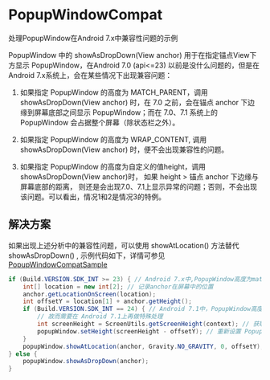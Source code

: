 # PopupWindowCompat
处理PopupWindow在Android 7.x中兼容性问题的示例

PopupWindow 中的 showAsDropDown(View anchor) 用于在指定锚点View下方显示 PopupWindow，在Android 7.0 (api<=23) 以前是没什么问题的，但是在Android 7.x系统上，会在某些情况下出现兼容问题：

1. 如果指定 PopupWindow 的高度为 MATCH_PARENT，调用 showAsDropDown(View anchor) 时，在 7.0 之前，会在锚点 anchor 下边缘到屏幕底部之间显示 PopupWindow；而在 7.0、7.1 系统上的 PopupWindow 会占据整个屏幕（除状态栏之外）。

2. 如果指定 PopupWindow 的高度为 WRAP_CONTENT, 调用 showAsDropDown(View anchor) 时，便不会出现兼容性的问题。

3. 如果指定 PopupWindow 的高度为自定义的值height，调用 showAsDropDown(View anchor)时， 如果 height > 锚点 anchor 下边缘与屏幕底部的距离， 则还是会出现7.0、7.1上显示异常的问题；否则，不会出现该问题。可以看出，情况1和2是情况3的特例。

## 解决方案
如果出现上述分析中的兼容性问题，可以使用 showAtLocation() 方法替代 showAsDropDown() , 示例代码如下，详情可参见 [PopupWindowCompatSample](https://github.com/tianma8023/PopupWindowCompat/blob/master/app/src/main/java/com/tianma/popupwindowsample/MainActivity.java)
```java
if (Build.VERSION.SDK_INT >= 23) { // Android 7.x中,PopupWindow高度为match_parent时,会出现兼容性问题,需要处理兼容性
    int[] location = new int[2]; // 记录anchor在屏幕中的位置
    anchor.getLocationOnScreen(location);
    int offsetY = location[1] + anchor.getHeight();
    if (Build.VERSION.SDK_INT == 24) { // Android 7.1中，PopupWindow高度为 match_parent 时，会占据整个屏幕
        // 故而需要在 Android 7.1上再做特殊处理
        int screenHeight = ScreenUtils.getScreenHeight(context); // 获取屏幕高度
        popupWindow.setHeight(screenHeight - offsetY); // 重新设置 PopupWindow 的高度
    }
    popupWindow.showAtLocation(anchor, Gravity.NO_GRAVITY, 0, offsetY);
} else {
    popupWindow.showAsDropDown(anchor);
}
```